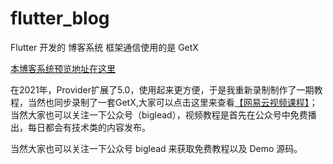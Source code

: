 # flutter_blog

Flutter 开发的 博客系统  框架通信使用的是 GetX

[本博客系统预览地址在这里](http://www.studyyoun.com)


在2021年，Provider扩展了5.0，使用起来更方便，于是我重新录制制作了一期教程，当然也同步录制了一套GetX,大家可以点击这里来查看[【网易云视频课程】](https://study.163.com/course/introduction/1211397813.htm)；当然大家也可以关注一下公众号（biglead），视频教程是首先在公众号中免费播出，每日都会有技术类的内容发布。

当然大家也可以关注一下公众号 biglead 来获取免费教程以及 Demo 源码。


